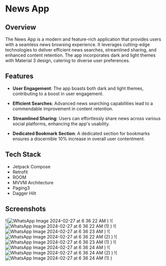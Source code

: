 # News App

## Overview

The News App is a modern and feature-rich application that provides users with a seamless news browsing experience. It leverages cutting-edge technologies to deliver efficient news searches, streamlined sharing, and enhanced content retention. The app incorporates dark and light themes with Material 3 design, catering to diverse user preferences.

## Features

- **User Engagement**: The app boasts both dark and light themes, contributing to a boost in user engagement.

- **Efficient Searches**: Advanced news searching capabilities lead to a commendable improvement in content retention.

- **Streamlined Sharing**: Users can effortlessly share news across various social platforms, enhancing the app's usability.

- **Dedicated Bookmark Section**: A dedicated section for bookmarks ensures a discernible 10% increase in overall user contentment.

## Tech Stack

- Jetpack Compose
- Retrofit
- ROOM
- MVVM Architecture
- Paging3
- Dagger Hilt

## Screenshots

!(![WhatsApp Image 2024-02-27 at 6 36 22 AM](https://github.com/MythicalWoody/Khabar-NewsApp/assets/71201679/58fb211e-6e67-4563-a62b-3223bea51086)
)
!(![WhatsApp Image 2024-02-27 at 6 36 22 AM (1)](https://github.com/MythicalWoody/Khabar-NewsApp/assets/71201679/8fff1c2b-5393-412b-93c4-991446bd113b)
)
!(![WhatsApp Image 2024-02-27 at 6 36 23 AM](https://github.com/MythicalWoody/Khabar-NewsApp/assets/71201679/9128b308-08cb-4be8-9815-8624985dca60)
)
!(![WhatsApp Image 2024-02-27 at 6 36 22 AM (2)](https://github.com/MythicalWoody/Khabar-NewsApp/assets/71201679/78408681-3fa7-48a5-b51f-605a1bbb4e31)
)
!(![WhatsApp Image 2024-02-27 at 6 36 23 AM (1)](https://github.com/MythicalWoody/Khabar-NewsApp/assets/71201679/9ed18285-b59e-4e6b-b8ed-7dc14ff9fec0)
)
!(![WhatsApp Image 2024-02-27 at 6 36 24 AM](https://github.com/MythicalWoody/Khabar-NewsApp/assets/71201679/88612377-a770-47f6-b60f-885795e67a1c)
)
!(![WhatsApp Image 2024-02-27 at 6 36 24 AM (2)](https://github.com/MythicalWoody/Khabar-NewsApp/assets/71201679/2041e33e-f221-45e9-9be4-e88c980708cb)
)
!(![WhatsApp Image 2024-02-27 at 6 36 24 AM (1)](https://github.com/MythicalWoody/Khabar-NewsApp/assets/71201679/ec47b78c-28cb-49b9-b598-01f2db8e8b7e)
)


